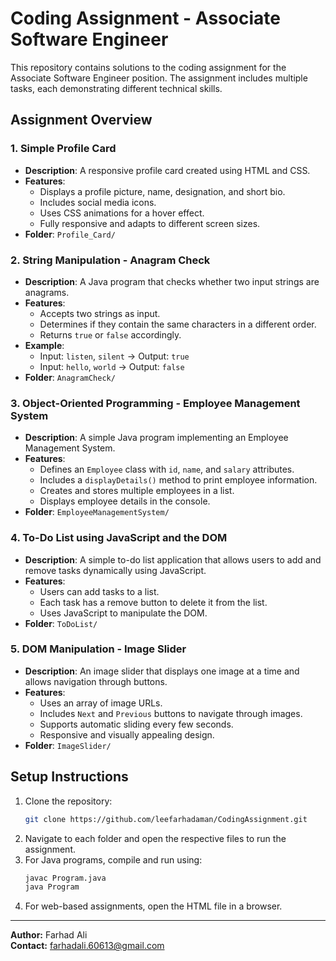 # Coding Assignment - Associate Software Engineer

This repository contains solutions to the coding assignment for the Associate Software Engineer position. The assignment includes multiple tasks, each demonstrating different technical skills.

## Assignment Overview

### 1. Simple Profile Card
- **Description**: A responsive profile card created using HTML and CSS.
- **Features**:
  - Displays a profile picture, name, designation, and short bio.
  - Includes social media icons.
  - Uses CSS animations for a hover effect.
  - Fully responsive and adapts to different screen sizes.
- **Folder**: `Profile_Card/`

### 2. String Manipulation - Anagram Check
- **Description**: A Java program that checks whether two input strings are anagrams.
- **Features**:
  - Accepts two strings as input.
  - Determines if they contain the same characters in a different order.
  - Returns `true` or `false` accordingly.
- **Example**:
  - Input: `listen`, `silent` → Output: `true`
  - Input: `hello`, `world` → Output: `false`
- **Folder**: `AnagramCheck/`

### 3. Object-Oriented Programming - Employee Management System
- **Description**: A simple Java program implementing an Employee Management System.
- **Features**:
  - Defines an `Employee` class with `id`, `name`, and `salary` attributes.
  - Includes a `displayDetails()` method to print employee information.
  - Creates and stores multiple employees in a list.
  - Displays employee details in the console.
- **Folder**: `EmployeeManagementSystem/`

### 4. To-Do List using JavaScript and the DOM
- **Description**: A simple to-do list application that allows users to add and remove tasks dynamically using JavaScript.
- **Features**:
  - Users can add tasks to a list.
  - Each task has a remove button to delete it from the list.
  - Uses JavaScript to manipulate the DOM.
- **Folder**: `ToDoList/`

### 5. DOM Manipulation - Image Slider
- **Description**: An image slider that displays one image at a time and allows navigation through buttons.
- **Features**:
  - Uses an array of image URLs.
  - Includes `Next` and `Previous` buttons to navigate through images.
  - Supports automatic sliding every few seconds.
  - Responsive and visually appealing design.
- **Folder**: `ImageSlider/`

## Setup Instructions
1. Clone the repository:
   ```sh
   git clone https://github.com/leefarhadaman/CodingAssignment.git
   ```
2. Navigate to each folder and open the respective files to run the assignment.
3. For Java programs, compile and run using:
   ```sh
   javac Program.java
   java Program
   ```
4. For web-based assignments, open the HTML file in a browser.

---
**Author:** Farhad Ali  
**Contact:** farhadali.60613@gmail.com


